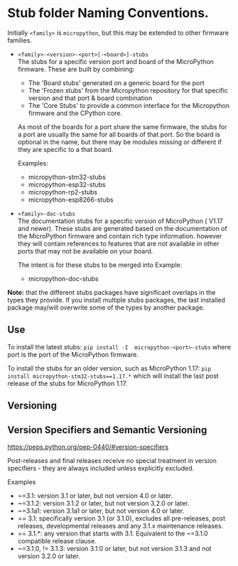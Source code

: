# Stub folder Naming Conventions.
<!-- Origin: publish/readme.md -->

Initially `<family>` is `micropython`, but this may be extended to other firmware families.

 * `<family>-<version>-<port>[-<board>]-stubs`  
    The stubs for a specific version port and board of the MicroPython firmware.
    These are built by combining:
     * The 'Board stubs' generated on a generic board for the port 
     * The 'Frozen stubs' from the Micropython repository for that specific version and that port & board combination
     * The 'Core Stubs' to provide a common interface for the Micropython firmware and the CPython core.
    
    As most of the boards for a port share the same firmware, the stubs for a port are usually the same for all boards of that port. So the board is optional in the name, but there may be modules missing or different if they are specific to a that board.  

    Examples:
      - micropython-stm32-stubs
      - micropython-esp32-stubs
      - micropython-rp2-stubs
      - micropython-esp8266-stubs

 * `<family>-doc-stubs`  
    The documentation stubs for a specific version of MicroPython ( V1.17 and newer).
    These stubs are generated based on the documentation of the MicroPython firmware and contain rich type information.
    however they will contain references to features that are not available in other ports that may not be available on your board.

    The intent is for these stubs to be merged into 
    Example:
      - micropython-doc-stubs

**Note:** that the different stubs packages have significant overlaps in the types they provide.
If you install multiple stubs packages, the last installed package may/will overwrite some of the types by another package.


## Use

To install the latest stubs:
`pip install -I  micropython-<port>-stubs` where port is the port of the MicroPython firmware.

To install the stubs for an older version, such as MicroPython 1.17:
`pip install micropython-stm32-stubs==1.17.*` which will install the last post release of the stubs for MicroPython 1.17.


## Versioning 


## Version Specifiers and Semantic Versioning

https://peps.python.org/pep-0440/#version-specifiers

Post-releases and final releases receive no special treatment in version specifiers - they are always included unless explicitly excluded.

Examples
 - ~=3.1: version 3.1 or later, but not version 4.0 or later.
 - ~=3.1.2: version 3.1.2 or later, but not version 3.2.0 or later.
 - ~=3.1a1: version 3.1a1 or later, but not version 4.0 or later.
 - == 3.1: specifically version 3.1 (or 3.1.0), excludes all pre-releases, post releases, developmental releases and any 3.1.x maintenance releases.
 - == 3.1.*: any version that starts with 3.1. Equivalent to the ~=3.1.0 compatible release clause.
 - ~=3.1.0, != 3.1.3: version 3.1.0 or later, but not version 3.1.3 and not version 3.2.0 or later.

